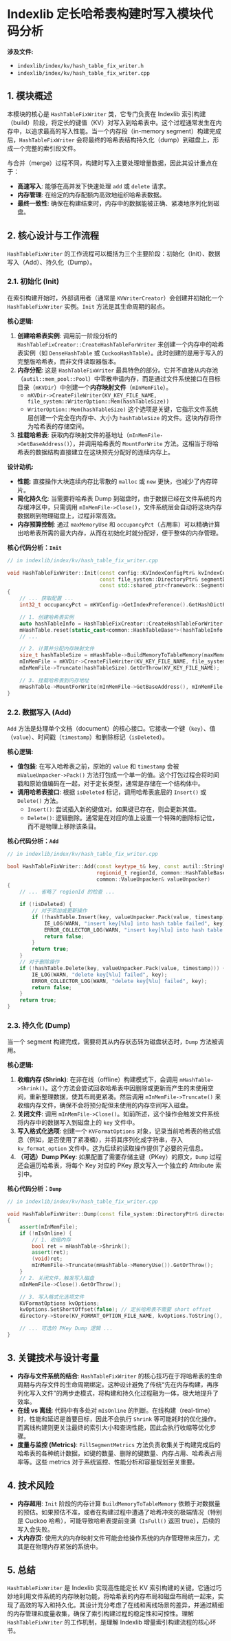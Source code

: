
# Indexlib 定长哈希表构建时写入模块代码分析

**涉及文件:**
* `indexlib/index/kv/hash_table_fix_writer.h`
* `indexlib/index/kv/hash_table_fix_writer.cpp`

## 1. 模块概述

本模块的核心是 `HashTableFixWriter` 类，它专门负责在 Indexlib 索引构建（build）阶段，将定长的键值（KV）对写入到哈希表中。这个过程通常发生在内存中，以追求最高的写入性能。当一个内存段（in-memory segment）构建完成后，`HashTableFixWriter` 会将最终的哈希表结构持久化（dump）到磁盘上，形成一个完整的索引段文件。

与合并（merge）过程不同，构建时写入主要处理增量数据，因此其设计重点在于：

*   **高速写入**: 能够在高并发下快速处理 `add` 或 `delete` 请求。
*   **内存管理**: 在给定的内存配额内高效地组织哈希表数据。
*   **最终一致性**: 确保在构建结束时，内存中的数据能被正确、紧凑地序列化到磁盘。

## 2. 核心设计与工作流程

`HashTableFixWriter` 的工作流程可以概括为三个主要阶段：初始化（Init）、数据写入（Add）、持久化（Dump）。

### 2.1. 初始化 (Init)

在索引构建开始时，外部调用者（通常是 `KVWriterCreator`）会创建并初始化一个 `HashTableFixWriter` 实例。`Init` 方法是其生命周期的起点。

**核心逻辑:**
1.  **创建哈希表实例**: 调用前一阶段分析的 `HashTableFixCreator::CreateHashTableForWriter` 来创建一个内存中的哈希表实例（如 `DenseHashTable` 或 `CuckooHashTable`）。此时创建的是用于写入的完整版哈希表，而非文件读取器版本。
2.  **内存分配**: 这是 `HashTableFixWriter` 最具特色的部分。它并不直接从内存池（`autil::mem_pool::Pool`）中零散申请内存，而是通过文件系统接口在目标目录（`mKVDir`）中创建一个**内存映射文件**（`mInMemFile`）。
    *   `mKVDir->CreateFileWriter(KV_KEY_FILE_NAME, file_system::WriterOption::Mem(hashTableSize))`
    *   `WriterOption::Mem(hashTableSize)` 这个选项是关键，它指示文件系统层创建一个完全在内存中、大小为 `hashTableSize` 的文件。这块内存将作为哈希表的存储空间。
3.  **挂载哈希表**: 获取内存映射文件的基地址（`mInMemFile->GetBaseAddress()`），并调用哈希表的 `MountForWrite` 方法。这相当于将哈希表的数据结构直接建立在这块预先分配好的连续内存上。

**设计动机:**
*   **性能**: 直接操作大块连续内存比零散的 `malloc` 或 `new` 更快，也减少了内存碎片。
*   **简化持久化**: 当需要将哈希表 Dump 到磁盘时，由于数据已经在文件系统的内存缓冲区中，只需调用 `mInMemFile->Close()`，文件系统层会自动将这块内存数据刷到物理磁盘上，过程非常高效。
*   **内存预算控制**: 通过 `maxMemoryUse` 和 `occupancyPct`（占用率）可以精确计算出哈希表所需的最大内存，从而在初始化时就分配好，便于整体的内存管理。

**核心代码分析：`Init`**
```cpp
// in indexlib/index/kv/hash_table_fix_writer.cpp

void HashTableFixWriter::Init(const config::KVIndexConfigPtr& kvIndexConfig,
                              const file_system::DirectoryPtr& segmentDir, bool isOnline, uint64_t maxMemoryUse,
                              const std::shared_ptr<framework::SegmentGroupMetrics>& groupMetrics)
{
    // ... 获取配置 ...
    int32_t occupancyPct = mKVConfig->GetIndexPreference().GetHashDictParam().GetOccupancyPct();

    // 1. 创建哈希表实例
    auto hashTableInfo = HashTableFixCreator::CreateHashTableForWriter(mKVConfig, KVFormatOptionsPtr(), mIsOnline);
    mHashTable.reset(static_cast<common::HashTableBase*>(hashTableInfo.hashTable.release()));
    // ...

    // 2. 计算并分配内存映射文件
    size_t hashTableSize = mHashTable->BuildMemoryToTableMemory(maxMemoryUse, occupancyPct);
    mInMemFile = mKVDir->CreateFileWriter(KV_KEY_FILE_NAME, file_system::WriterOption::Mem(hashTableSize));
    mInMemFile->Truncate(hashTableSize).GetOrThrow(KV_KEY_FILE_NAME);

    // 3. 挂载哈希表到内存地址
    mHashTable->MountForWrite(mInMemFile->GetBaseAddress(), mInMemFile->GetLength(), occupancyPct);
}
```

### 2.2. 数据写入 (Add)

`Add` 方法是处理单个文档（document）的核心接口。它接收一个键（`key`）、值（`value`）、时间戳（`timestamp`）和删除标记（`isDeleted`）。

**核心逻辑:**
*   **值包装**: 在写入哈希表之前，原始的 `value` 和 `timestamp` 会被 `mValueUnpacker->Pack()` 方法打包成一个单一的值。这个打包过程会将时间戳和原始值编码在一起，对于定长类型，通常是存储在一个结构体中。
*   **调用哈希表接口**: 根据 `isDeleted` 标记，调用哈希表底层的 `Insert()` 或 `Delete()` 方法。
    *   `Insert()`: 尝试插入新的键值对。如果键已存在，则会更新其值。
    *   `Delete()`: 逻辑删除。通常是在对应的值上设置一个特殊的删除标记位，而不是物理上移除该条目。

**核心代码分析：`Add`**
```cpp
// in indexlib/index/kv/hash_table_fix_writer.cpp

bool HashTableFixWriter::Add(const keytype_t& key, const autil::StringView& value, uint32_t timestamp, bool isDeleted,
                             regionid_t regionId, common::HashTableBase& hashTable,
                             common::ValueUnpacker& valueUnpacker)
{
    // ... 省略了 regionId 的检查 ...

    if (!isDeleted) {
        // 对于添加或更新操作
        if (!hashTable.Insert(key, valueUnpacker.Pack(value, timestamp))) {
            IE_LOG(WARN, "insert key[%lu] into hash table failed", key);
            ERROR_COLLECTOR_LOG(WARN, "insert key[%lu] into hash table failed", key);
            return false;
        }
        return true;
    }
    // 对于删除操作
    if (!hashTable.Delete(key, valueUnpacker.Pack(value, timestamp))) {
        IE_LOG(WARN, "delete key[%lu] failed", key);
        ERROR_COLLECTOR_LOG(WARN, "delete key[%lu] failed", key);
        return false;
    }
    return true;
}
```

### 2.3. 持久化 (Dump)

当一个 segment 构建完成，需要将其从内存状态转为磁盘状态时，`Dump` 方法被调用。

**核心逻辑:**
1.  **收缩内存 (Shrink)**: 在非在线（offline）构建模式下，会调用 `mHashTable->Shrink()`。这个方法会尝试回收哈希表中因删除或更新而产生的未使用空间，重新整理数据，使其布局更紧凑。然后调用 `mInMemFile->Truncate()` 来收缩内存文件，确保不会将预分配但未使用的内存空间写入磁盘。
2.  **关闭文件**: 调用 `mInMemFile->Close()`。如前所述，这个操作会触发文件系统将内存中的数据写入到磁盘上的 `key` 文件中。
3.  **写入格式化选项**: 创建一个 `KVFormatOptions` 对象，记录当前哈希表的格式信息（例如，是否使用了紧凑桶），并将其序列化成字符串，存入 `kv_format_option` 文件中。这为后续的读取操作提供了必要的元信息。
4.  **（可选）Dump PKey**: 如果配置了需要存储主键（PKey）的原文，`Dump` 过程还会遍历哈希表，将每个 Key 对应的 PKey 原文写入一个独立的 Attribute 索引中。

**核心代码分析：`Dump`**
```cpp
// in indexlib/index/kv/hash_table_fix_writer.cpp

void HashTableFixWriter::Dump(const file_system::DirectoryPtr& directory, autil::mem_pool::PoolBase* pool)
{
    assert(mInMemFile);
    if (!mIsOnline) {
        // 1. 收缩内存
        bool ret = mHashTable->Shrink();
        assert(ret);
        (void)ret;
        mInMemFile->Truncate(mHashTable->MemoryUse()).GetOrThrow();
    }
    // 2. 关闭文件，触发写入磁盘
    mInMemFile->Close().GetOrThrow();

    // 3. 写入格式化选项文件
    KVFormatOptions kvOptions;
    kvOptions.SetShortOffset(false); // 定长哈希表不需要 short offset
    directory->Store(KV_FORMAT_OPTION_FILE_NAME, kvOptions.ToString(), file_system::WriterOption());

    // ... 可选的 PKey Dump 逻辑 ...
}
```

## 3. 关键技术与设计考量

*   **内存与文件系统的结合**: `HashTableFixWriter` 的核心技巧在于将哈希表的生命周期与内存文件的生命周期绑定。这种设计避免了传统“先在内存构建，再序列化写入文件”的两步走模式，将构建和持久化过程融为一体，极大地提升了效率。
*   **在线 vs 离线**: 代码中有多处对 `mIsOnline` 的判断。在线构建（real-time）时，性能和延迟是首要目标，因此不会执行 `Shrink` 等可能耗时的优化操作。而离线构建则更关注最终的索引大小和查询性能，因此会执行收缩等优化步骤。
*   **度量与监控 (Metrics)**: `FillSegmentMetrics` 方法负责收集关于构建完成后的哈希表的各种统计数据，如键的数量、删除的键数量、内存占用、哈希表占用率等。这些 metrics 对于系统监控、性能分析和容量规划至关重要。

## 4. 技术风险

*   **内存超用**: `Init` 阶段的内存计算 `BuildMemoryToTableMemory` 依赖于对数据量的预估。如果预估不准，或者在构建过程中遭遇了哈希冲突的极端情况（特别是 Cuckoo 哈希），可能导致哈希表提前变满（`IsFull()` 返回 true），后续的写入会失败。
*   **大内存页**: 使用大的内存映射文件可能会给操作系统的内存管理带来压力，尤其是在物理内存紧张的系统中。

## 5. 总结

`HashTableFixWriter` 是 Indexlib 实现高性能定长 KV 索引构建的关键。它通过巧妙地利用文件系统的内存映射功能，将哈希表的内存布局和磁盘布局统一起来，实现了高效的写入和持久化。其设计充分考虑了在线和离线场景的差异，并通过精细的内存管理和度量收集，确保了索引构建过程的稳定性和可控性。理解 `HashTableFixWriter` 的工作机制，是理解 Indexlib 增量索引构建流程的核心环节。

